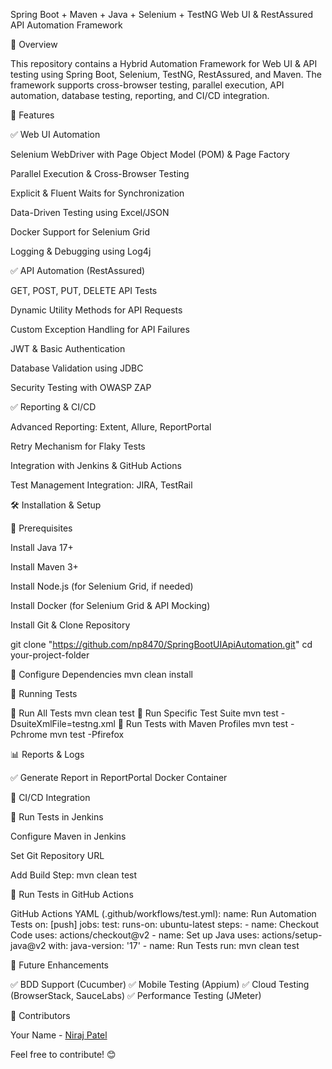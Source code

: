 Spring Boot + Maven + Java + Selenium + TestNG Web UI & RestAssured API Automation Framework

🚀 Overview

This repository contains a Hybrid Automation Framework for Web UI & API testing using Spring Boot, Selenium, TestNG, RestAssured, and Maven. The framework supports cross-browser testing, parallel execution, API automation, database testing, reporting, and CI/CD integration.

📌 Features

✅ Web UI Automation

Selenium WebDriver with Page Object Model (POM) & Page Factory

Parallel Execution & Cross-Browser Testing

Explicit & Fluent Waits for Synchronization

Data-Driven Testing using Excel/JSON

Docker Support for Selenium Grid

Logging & Debugging using Log4j

✅ API Automation (RestAssured)

GET, POST, PUT, DELETE API Tests

Dynamic Utility Methods for API Requests

Custom Exception Handling for API Failures

JWT & Basic Authentication

Database Validation using JDBC

Security Testing with OWASP ZAP

✅ Reporting & CI/CD

Advanced Reporting: Extent, Allure, ReportPortal

Retry Mechanism for Flaky Tests

Integration with Jenkins & GitHub Actions

Test Management Integration: JIRA, TestRail

🛠️ Installation & Setup

🔹 Prerequisites

Install Java 17+

Install Maven 3+

Install Node.js (for Selenium Grid, if needed)

Install Docker (for Selenium Grid & API Mocking)

Install Git & Clone Repository

git clone "https://github.com/np8470/SpringBootUIApiAutomation.git"
cd your-project-folder

🔹 Configure Dependencies
mvn clean install

🚀 Running Tests

🔹 Run All Tests
mvn clean test
🔹 Run Specific Test Suite
mvn test -DsuiteXmlFile=testng.xml
🔹 Run Tests with Maven Profiles
mvn test -Pchrome
mvn test -Pfirefox

📊 Reports & Logs

✅ Generate Report in ReportPortal Docker Container


🔄 CI/CD Integration

🔹 Run Tests in Jenkins

Configure Maven in Jenkins

Set Git Repository URL

Add Build Step: mvn clean test

🔹 Run Tests in GitHub Actions

GitHub Actions YAML (.github/workflows/test.yml):
name: Run Automation Tests
on: [push]
jobs:
  test:
    runs-on: ubuntu-latest
    steps:
      - name: Checkout Code
        uses: actions/checkout@v2
      - name: Set up Java
        uses: actions/setup-java@v2
        with:
          java-version: '17'
      - name: Run Tests
        run: mvn clean test

🚀 Future Enhancements

✅ BDD Support (Cucumber)
✅ Mobile Testing (Appium)
✅ Cloud Testing (BrowserStack, SauceLabs)
✅ Performance Testing (JMeter)

📝 Contributors

Your Name - [Niraj Patel](https://github.com/np8470)

Feel free to contribute! 😊
